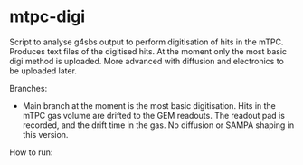 # mtpc-digi
Script to analyse g4sbs output to perform digitisation of hits in the mTPC. Produces text files of the digitised hits.
At the moment only the most basic digi method is uploaded. More advanced with diffusion and electronics to be uploaded later.

Branches:
- Main branch at the moment is the most basic digitisation. Hits in the mTPC gas volume are drifted to the GEM readouts. The readout pad is recorded, and the drift time in the gas. No diffusion or SAMPA shaping in this version.

How to run:
